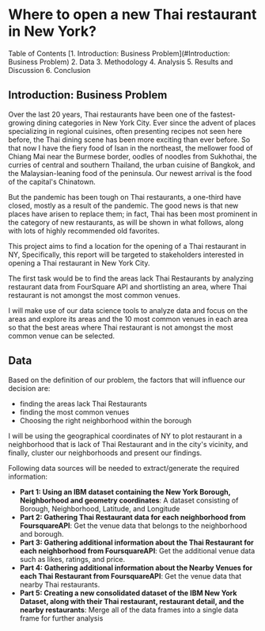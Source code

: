 # Where to open a new Thai restaurant in New York?

Table of Contents
[1. Introduction: Business Problem](#Introduction: Business Problem)
2. Data
3. Methodology
4. Analysis
5. Results and Discussion
6. Conclusion

## Introduction: Business Problem

Over the last 20 years, Thai restaurants have been one of the fastest-growing dining categories in New York City. Ever since the advent of places specializing in regional cuisines, often presenting recipes not seen here before, the Thai dining scene has been more exciting than ever before. So that now I have the fiery food of Isan in the northeast, the mellower food of Chiang Mai near the Burmese border, oodles of noodles from Sukhothai, the curries of central and southern Thailand, the urban cuisine of Bangkok, and the Malaysian-leaning food of the peninsula. Our newest arrival is the food of the capital's Chinatown.

But the pandemic has been tough on Thai restaurants, a one-third have closed, mostly as a result of the pandemic. The good news is that new places have arisen to replace them; in fact, Thai has been most prominent in the category of new restaurants, as will be shown in what follows, along with lots of highly recommended old favorites.

This project aims to find a location for the opening of a Thai restaurant in NY, Specifically, this report will be targeted to stakeholders interested in opening a Thai restaurant in New York City.

The first task would be to find the areas lack Thai Restaurants by analyzing restaurant data from FourSquare API and shortlisting an area, where Thai restaurant is not amongst the most common venues.

I will make use of our data science tools to analyze data and focus on the areas and explore its areas and the 10 most common venues in each area so that the best areas where Thai restaurant is not amongst the most common venue can be selected.

## Data
Based on the definition of our problem, the factors that will influence our decision are:
- finding the areas lack Thai Restaurants
- finding the most common venues
- Choosing the right neighborhood within the borough

I will be using the geographical coordinates of NY to plot restaurant in a neighborhood that is lack of Thai Restaurant and in the city's vicinity, and finally, cluster our neighborhoods and present our findings.

Following data sources will be needed to extract/generate the required information:

- **Part 1: Using an IBM dataset containing the New York Borough, Neighborhood and geometry coordinates**: A dataset consisting of Borough, Neighborhood, Latitude, and Longitude
- **Part 2: Gathering Thai Restaurant data for each neighborhood from FoursquareAPI**: Get the venue data that belongs to the neighborhood and borough.
- **Part 3: Gathering additional information about the Thai Restaurant for each neighborhood from FoursquareAPI**: Get the additional venue data such as likes, ratings, and price.
- **Part 4: Gathering additional information about the Nearby Venues for each Thai Restaurant from FoursquareAPI**: Get the venue data that nearby Thai restaurants.
- **Part 5: Creating a new consolidated dataset of the IBM New York Dataset, along with their Thai restaurant, restaurant detail, and the nearby restaurants**: Merge all of the data frames into a single data frame for further analysis
